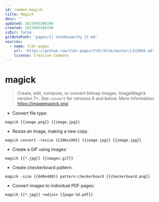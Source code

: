 ```yaml
---
id: common.magick
title: Magick
desc: ''
updated: 1623965306196
created: 1623965306196
isDir: false
gitNotePath: 'pages/{{ noteHiearchy }}.md'
sources:
  - name: tldr-pages
    url: 'https://github.com/tldr-pages/tldr/blob/master/LICENSE.md'
    license: Creative Commons
---
```

# magick

> Create, edit, compose, or convert bitmap images.
> ImageMagick version 7+. See `convert` for versions 6 and below.
> More information: <https://imagemagick.org/>.

- Convert file type:

`magick {{image.png}} {{image.jpg}}`

- Resize an image, making a new copy:

`magick convert -resize {{100x100}} {{image.jpg}} {{image.jpg}}`

- Create a GIF using images:

`magick {{*.jpg}} {{images.gif}}`

- Create checkerboard pattern:

`magick -size {{640x480}} pattern:checkerboard {{checkerboard.png}}`

- Convert images to individual PDF pages:

`magick {{*.jpg}} +adjoin {{page-%d.pdf}}`

